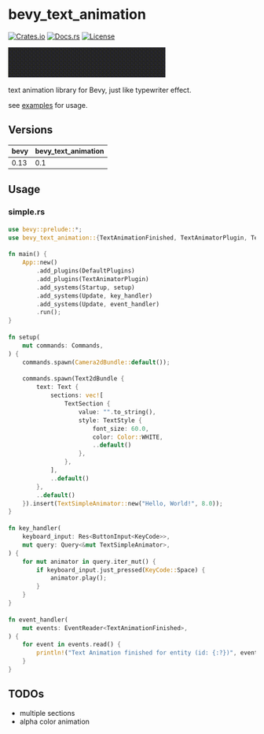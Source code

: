 # bevy_text_animation

[![Crates.io](https://img.shields.io/crates/v/bevy_text_animation)](https://crates.io/crates/bevy_text_animation)
[![Docs.rs](https://docs.rs/bevy_text_animation/badge.svg)](https://docs.rs/bevy_text_animation)
[![License](https://img.shields.io/crates/l/bevy_text_animation)](LICENSE)

![screenshot](screenshot.gif)

text animation library for Bevy, just like typewriter effect.

see [examples](examples) for usage.

## Versions

| bevy | bevy_text_animation |
|------|---------------------|
| 0.13 | 0.1                 |

## Usage

### simple.rs

```rust
use bevy::prelude::*;
use bevy_text_animation::{TextAnimationFinished, TextAnimatorPlugin, TextSimpleAnimator};

fn main() {
    App::new()
        .add_plugins(DefaultPlugins)
        .add_plugins(TextAnimatorPlugin)
        .add_systems(Startup, setup)
        .add_systems(Update, key_handler)
        .add_systems(Update, event_handler)
        .run();
}

fn setup(
    mut commands: Commands,
) {
    commands.spawn(Camera2dBundle::default());

    commands.spawn(Text2dBundle {
        text: Text {
            sections: vec![
                TextSection {
                    value: "".to_string(),
                    style: TextStyle {
                        font_size: 60.0,
                        color: Color::WHITE,
                        ..default()
                    },
                },
            ],
            ..default()
        },
        ..default()
    }).insert(TextSimpleAnimator::new("Hello, World!", 8.0));
}

fn key_handler(
    keyboard_input: Res<ButtonInput<KeyCode>>,
    mut query: Query<&mut TextSimpleAnimator>,
) {
    for mut animator in query.iter_mut() {
        if keyboard_input.just_pressed(KeyCode::Space) {
            animator.play();
        }
    }
}

fn event_handler(
    mut events: EventReader<TextAnimationFinished>,
) {
    for event in events.read() {
        println!("Text Animation finished for entity (id: {:?})", event.entity);
    }
}
```

## TODOs

- multiple sections
- alpha color animation